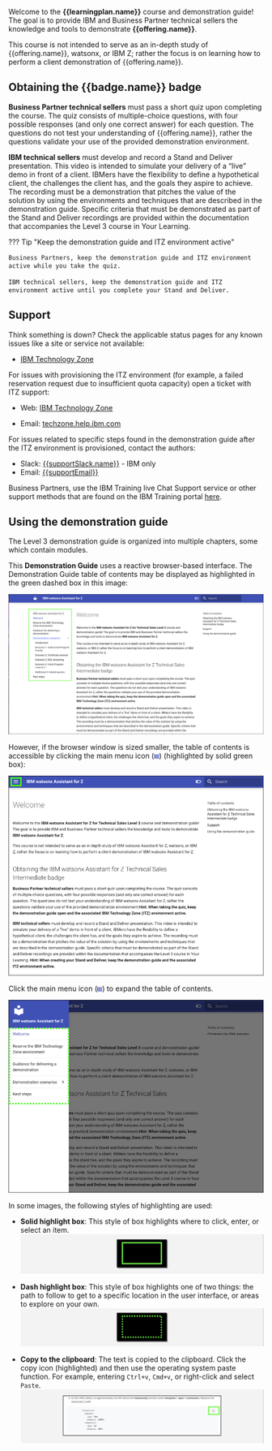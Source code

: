 Welcome to the **{{learningplan.name}}** course and demonstration guide! The goal is to provide IBM and Business Partner technical sellers the knowledge and tools to demonstrate **{{offering.name}}**.

This course is not intended to serve as an in-depth study of {{offering.name}}, watsonx, or IBM Z; rather the focus is on learning how to perform a client demonstration of {{offering.name}}.

## Obtaining the {{badge.name}} badge
**Business Partner technical sellers** must pass a short quiz upon completing the course. The quiz consists of multiple-choice questions, with four possible responses (and only one correct answer) for each question. The questions do not test your understanding of {{offering.name}}, rather the questions validate your use of the provided demonstration environment. 

**IBM technical sellers** must develop and record a Stand and Deliver presentation. This video is intended to simulate your delivery of a “live” demo in front of a client. IBMers have the flexibility to define a hypothetical client, the challenges the client has, and the goals they aspire to achieve. The recording must be a demonstration that pitches the value of the solution by using the environments and techniques that are described in the demonstration guide. Specific criteria that must be demonstrated as part of the Stand and Deliver recordings are provided within the documentation that accompanies the Level 3 course in Your Learning. 

??? Tip "Keep the demonstration guide and ITZ environment active"
    
    Business Partners, keep the demonstration guide and ITZ environment active while you take the quiz. 

    IBM technical sellers, keep the demonstration guide and ITZ environment active until you complete your Stand and Deliver.

## Support
Think something is down? Check the applicable status pages for any known issues like a site or service not available:

-  <a href="https://techzone.status.io/" target="_blank">IBM Technology Zone</a>

For issues with provisioning the ITZ environment (for example, a failed reservation request due to insufficient quota capacity) open a ticket with ITZ support:

- Web:  <a href="https://ibmsf.force.com/ibminternalproducts/s/createrecord/NewCase?language=en_US" target="_blank">IBM Technology Zone</a>

- Email: <a href="mailto:techzone.help@ibm.com" target="_blank">techzone.help.ibm.com</a>

For issues related to specific steps found in the demonstration guide after the ITZ environment is provisioned, contact the authors:

- Slack: <a href="mailto:{{supportSlack.url}}" target="_blank">{{supportSlack.name}}</a> - IBM only
- Email: <a href="mailto:{{supportEmail}}" target="_blank">{{supportEmail}}</a>

Business Partners, use the IBM Training live Chat Support service or other support methods that are found on the IBM Training portal <a href="https://ibmcpsprod.service-now.com/its?id=sc_category&sys_id=6568bfafdb2f13008ea7d6fa4b961990" target="_blank">here</a>.

## Using the demonstration guide
The Level 3 demonstration guide is organized into multiple chapters, some which contain modules.

This **Demonstration Guide** uses a reactive browser-based interface. The Demonstration Guide table of contents may be displayed as highlighted in the green dashed box in this image:

![](_attachments/demoGuide1.png)

However, if the browser window is sized smaller, the table of contents is accessible by clicking the main menu icon (![](_attachments/MainMenuIcon.png)) (highlighted by solid green box):

![](_attachments/demoGuide2.png)


Click the main menu icon (![](_attachments/MainMenuIcon.png)) to expand the table of contents.

![](_attachments/demoGuide3.png)

In some images, the following styles of highlighting are used:

- **Solid highlight box**: This style of box highlights where to click, enter, or select an item.
![](_attachments/welcome-1.png)

- **Dash highlight box**: This style of box highlights one of two things: the path to follow to get to a specific location in the user interface, or areas to explore on your own.
![](_attachments/welcome-2.png)

- **Copy to the clipboard**: The text is copied to the clipboard. Click the copy icon (highlighted) and then use the operating system paste function. For example, entering ```Ctrl+v```, ```Cmd+v```, or right-click and select ```Paste```.
![](_attachments/welcome-3.png)
